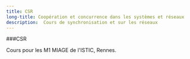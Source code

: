 ```yaml
---
title: CSR
long-title: Coopération et concurrence dans les systèmes et réseaux
description:  Cours de synchronisation et sur les réseaux
---
```

###CSR

Cours pour les M1 MIAGE de l'ISTIC, Rennes.
